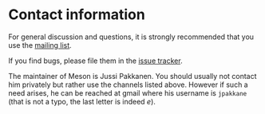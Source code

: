 # Contact information

For general discussion and questions, it is strongly recommended that you use the [mailing list](https://groups.google.com/forum/#!forum/mesonbuild).

If you find bugs, please file them in the [issue tracker](https://github.com/jpakkane/meson/issues).

The maintainer of Meson is Jussi Pakkanen. You should usually not contact him privately but rather use the channels listed above. However if such a need arises, he can be reached at gmail where his username is `jpakkane` (that is not a typo, the last letter is indeed *e*).
